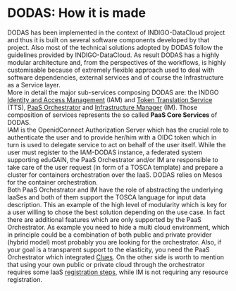 # DODAS: How it is made

DODAS has been implemented in the context of INDIGO-DataCloud project and thus it is built on several software components developed by that project. Also most of the technical solutions adopted by DODAS follow the guidelines provided by INDIGO-DataCloud. As result DODAS has a highly modular architecture and, from the perspectives of the workflows, is highly customisable because of extremely flexible approach used to deal with software dependencies, external services and of course the Infrastructure as a Service layer.  
More in detail the major sub-services composing DODAS are:  the INDGO [Identity and Access Management](https://indigo-iam.github.io/docs/v/current/) \(IAM\) and [Token Translation Service](https://legacy.gitbook.com/book/indigo-dc/wattson/details) \(TTS\), [PaaS Orchestrator](https://legacy.gitbook.com/book/indigo-dc/indigo-paas-orchestrator/details) and [Infrastructure Manager](http://imdocs.readthedocs.io/) \(IM\). Those composition of services represents the so called **PaaS Core Services** of DODAS.  
IAM is the OpenidConnect Authorization Server which has the crucial role to authenticate the user and to provide her/him with a OIDC token which in turn is used to delegate service to act on behalf of the user itself. While the user must register to the IAM-DODAS instance, a federated system supporting eduGAIN, the PaaS Orchestrator and/or IM are responsible to take care of the user request \(in form of a TOSCA template\) and prepare a cluster for containers orchestration over the IaaS. DODAS relies on Mesos for the container orchestration.   
Both PaaS Orchestrator and IM have the role of abstracting the underlying IaaSes and both of them support the TOSCA language for input data description. This an example of the high level of modularity which is key for a user willing to chose the best solution depending on the use case. In fact there are additional features which are only supported by the PaaS Orchestrator. As example you need to hide a multi cloud environment, which in principle could be a combination of both public and private provider \(hybrid model\) most probably you are looking for the orchestrator. Also, if your goal is a transparent support to the elasticity, you need the PaaS Orchestrator which integrated [Clues](https://legacy.gitbook.com/book/indigo-dc/clues-indigo/details). On the other side is worth to mention that using your own public or private cloud through the orchestrator requires some IaaS [registration steps](https://dodas.gitbook.io/dynamic-on-demand-analysis-service/~/edit/drafts/-LEDKwAyU8rRIV1lDMsb/using-dodas-with-external-providers), while IM is not requiring any resource registration. 

